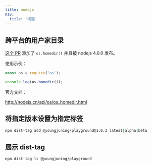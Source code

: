 ```yaml
---
title: nodejs
nav:
  title: '问题'
---
```


## 跨平台的用户家目录

[这个 PR](https://github.com/nodejs/node/pull/1791) 添加了 `os.homedir()` 并且被 nodejs 4.0.0 发布。

使用示例：

```js
const os = require('os');

console.log(os.homedir());
```

官方文档：

http://nodejs.cn/api/os/os_homedir.html

## 将指定版本设置为指定标签

```sh
npm dist-tag add @youngjuning/playground@1.0.3 latest|alpha|beta
```

## 展示 dist-tag

```sh
npm dist-tag ls @youngjuning/playground
```
